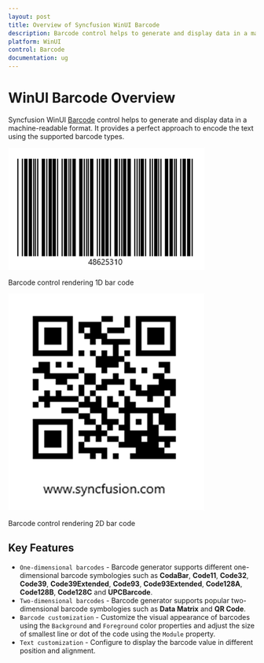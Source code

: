 ```yaml
---
layout: post
title: Overview of Syncfusion WinUI Barcode
description: Barcode control helps to generate and display data in a machine-readable format. It is fully customizable and supports all barcode formats.
platform: WinUI
control: Barcode
documentation: ug
---
```


# WinUI Barcode Overview

Syncfusion WinUI [Barcode](https://help.syncfusion.com/cr/winui/Syncfusion.UI.Xaml.Controls.Barcode.SfBarcode.html) control helps to generate and display data in a machine-readable format. It provides a perfect approach to encode the text using the supported barcode types.

![Overview of one dimensional Barcode](Overview_Images/image1.png)

Barcode control rendering 1D bar code

![Overview of two dimensional Barcode](Overview_Images/image2.png)

Barcode control rendering 2D bar code

## Key Features

* `One-dimensional barcodes` - Barcode generator supports different one-dimensional barcode symbologies such as **CodaBar**, **Code11**, **Code32**, **Code39**, **Code39Extended**, **Code93**, **Code93Extended**, **Code128A**, **Code128B**, **Code128C** and **UPCBarcode**.
* `Two-dimensional barcodes` - Barcode generator supports popular two-dimensional barcode symbologies such as **Data Matrix** and **QR Code**.
* `Barcode customization` - Customize the visual appearance of barcodes using the `Background` and `Foreground` color properties and adjust the size of smallest line or dot of the code using the `Module` property.
* `Text customization` - Configure to display the barcode value in different position and alignment. 